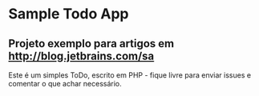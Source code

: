 Sample Todo App
===

Projeto exemplo para artigos em http://blog.jetbrains.com/sa
---

Este é um simples ToDo, escrito em PHP - fique livre para enviar issues e comentar o que achar necessário.